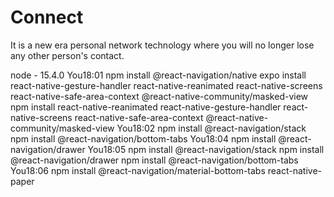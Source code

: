 # Connect
It is a new era personal network technology where you will no longer lose any other person's contact. 

node - 15.4.0
You18:01
npm install @react-navigation/native
expo install react-native-gesture-handler react-native-reanimated react-native-screens react-native-safe-area-context @react-native-community/masked-view
npm install react-native-reanimated react-native-gesture-handler react-native-screens react-native-safe-area-context @react-native-community/masked-view
You18:02
npm install @react-navigation/stack
npm install @react-navigation/bottom-tabs
You18:04
npm install @react-navigation/drawer
You18:05
npm install @react-navigation/stack
npm install @react-navigation/drawer
npm install @react-navigation/bottom-tabs
You18:06
npm install @react-navigation/material-bottom-tabs react-native-paper
